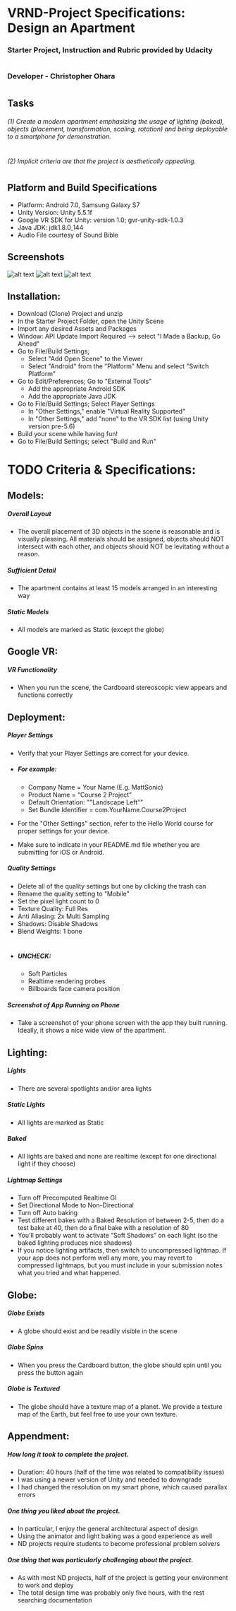 # VRND-Project Specifications: Design an Apartment

### Starter Project, Instruction and Rubric provided by Udacity
#
### Developer - Christopher Ohara
#

## Tasks

###### (1) Create a modern apartment emphasizing the usage of lighting (baked), objects (placement, transformation, scaling, rotation) and being deployable to a smartphone for demonstration.
#
###### (2) Implicit criteria are that the project is aesthetically appealing.
#
## Platform and Build Specifications
* Platform: Android 7.0, Samsung Galaxy S7
* Unity Version: Unity 5.5.1f
* Google VR SDK for Unity: version 1.0; gvr-unity-sdk-1.0.3
* Java JDK: jdk1.8.0_144
* Audio File courtesy of Sound Bible

## Screenshots  

![alt text](https://github.com/Ohara124c41/VRND/blob/master/Screenshot02.png?raw=true)
![alt text](https://github.com/Ohara124c41/VRND/blob/master/Screenshot01.png?raw=true)
![alt text](https://github.com/Ohara124c41/VRND/blob/master/APT_MkIV.gif?raw=true)


## Installation:

* Download (Clone) Project and unzip 
* In the Starter Project Folder, open the Unity Scene
* Import any desired Assets and Packages
* Window: API Update Import Required --> select "I Made a Backup, Go Ahead"
* Go to File/Build Settings; 
    * Select "Add Open Scene" to the Viewer
    * Select "Android" from the "Platform" Menu and select "Switch Platform"
* Go to Edit/Preferences; Go to "External Tools"
    * Add the appropriate Android SDK
    * Add the appropriate Java JDK
* Go to File/Build Settings; Select Player Settings 
    * In "Other Settings," enable "Virtual Reality Supported"
    * In "Other Settings," add "none" to the VR SDK list (using Unity version pre-5.6)
* Build your scene while having fun!
* Go to File/Build Settings; select "Build and Run"

# TODO Criteria & Specifications:


## Models:

##### Overall Layout

* The overall placement of 3D objects in the scene is reasonable and is visually pleasing. All materials should be assigned, objects should NOT intersect with each other, and objects should NOT be levitating without a reason.

##### Sufficient Detail

* The apartment contains at least 15 models arranged in an interesting way

##### Static Models

* All models are marked as Static (except the globe)

## Google VR:

##### VR Functionality

* When you run the scene, the Cardboard stereoscopic view appears and functions correctly


## Deployment:

##### Player Settings
* Verify that your Player Settings are correct for your device.
* ##### For example:
    * Company Name = Your Name (E.g. MattSonic)
    * Product Name = “Course 2 Project”
    * Default Orientation: ""Landscape Left""
    * Set Bundle Identifier = com.YourName.Course2Project

* For the "Other Settings" section, refer to the Hello World course for proper settings for your device.

* Make sure to indicate in your README.md file whether you are submitting for iOS or Android.

##### Quality Settings
* Delete all of the quality settings but one by clicking the trash can
* Rename the quality setting to “Mobile”
* Set the pixel light count to 0
* Texture Quality: Full Res
* Anti Aliasing: 2x Multi Sampling
* Shadows: Disable Shadows
* Blend Weights: 1 bone
#
* ##### UNCHECK:

    * Soft Particles
    * Realtime rendering probes
    * Billboards face camera position
 
##### Screenshot of App Running on Phone

* Take a screenshot of your phone screen with the app they built running. Ideally, it shows a nice wide view of the apartment.


## Lighting:

##### Lights

* There are several spotlights and/or area lights

##### Static Lights

* All lights are marked as Static

##### Baked

* All lights are baked and none are realtime (except for one directional light if they choose)

##### Lightmap Settings

* Turn off Precomputed Realtime GI
* Set Directional Mode to Non-Directional
* Turn off Auto baking
* Test different bakes with a Baked Resolution of between 2-5, then do a test bake at 40, then do a final bake with a resolution of 80
* You’ll probably want to activate “Soft Shadows” on each light (so the baked lighting produces nice shadows)
* If you notice lighting artifacts, then switch to uncompressed lightmap. If your app does not perform well any more, you may revert to compressed lightmaps, but you must include in your submission notes what you tried and what happened.


## Globe:


##### Globe Exists

* A globe should exist and be readily visible in the scene

##### Globe Spins

* When you press the Cardboard button, the globe should spin until you press the button again

##### Globe is Textured
 * The globe should have a texture map of a planet. We provide a texture map of the Earth, but feel free to use your own texture.


## Appendment:

##### How long it took to complete the project.
* Duration: 40 hours (half of the time was related to compatibility issues)
* I was using a newer version of Unity and needed to downgrade
* I had changed the resolution on my smart phone, which caused parallax errors
##### One thing you liked about the project.
* In particular, I enjoy the general architectural aspect of design
* Using the animator and light baking was a good experience as well
* ND projects require students to become professional problem solvers
##### One thing that was particularly challenging about the project.
* As with most ND projects, half of the project is getting your environment to work and deploy
* The total design time was probably only five hours, with the rest searching documentation  



